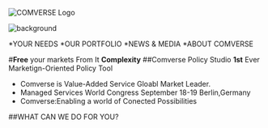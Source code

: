 ![COMVERSE Logo](file:///C:/COMVERSE/img/comverse-logo.png)


![background](file:///C:/COMVERSE/img/slide-bg-complexity.jpg)




*YOUR NEEDS 
*OUR PORTFOLIO 
*NEWS & MEDIA 
*ABOUT COMVERSE 

#**Free** your markets From It **Complexity**
##Comverse Policy Studio  **1st** Ever Marketign-Oriented Policy Tool



* Comverse is  Value-Added  Service Gloabl Market  Leader.  
* Managed Services World  Congress September  18-19 Berlin,Germany  
* Comverse:Enabling a world of Conected Possibilities  


##WHAT CAN WE DO FOR YOU?
